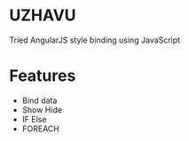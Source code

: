# UZHAVU
Tried AngularJS style binding using JavaScript

# Features

* Bind data
* Show Hide
* IF Else
* FOREACH